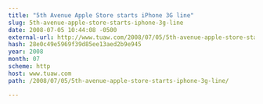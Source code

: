 ```yaml
---
title: "5th Avenue Apple Store starts iPhone 3G line"
slug: 5th-avenue-apple-store-starts-iphone-3g-line
date: 2008-07-05 10:44:08 -0500
external-url: http://www.tuaw.com/2008/07/05/5th-avenue-apple-store-starts-iphone-3g-line/
hash: 28e0c49e5969f39d85ee13aed2b9e945
year: 2008
month: 07
scheme: http
host: www.tuaw.com
path: /2008/07/05/5th-avenue-apple-store-starts-iphone-3g-line/

---
```



